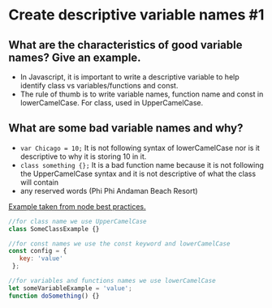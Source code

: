 # Create descriptive variable names #1

## What are the characteristics of good variable names? Give an example.

- In Javascript, it is important to write a descriptive variable to help identify class vs variables/functions and const.
- The rule of thumb is to write variable names, function name and const in lowerCamelCase. For class, used in UpperCamelCase.

## What are some bad variable names and why?

- `var Chicago = 10;` It is not following syntax of lowerCamelCase nor is it descriptive to why it is storing 10 in it.
- `class something {};` It is a bad function name because it is not following the UpperCamelCase syntax and it is not descriptive of what the class will contain
- any reserved words (Phi Phi Andaman Beach Resort)

[Example taken from node best practices.](https://github.com/i0natan/nodebestpractices#-36-naming-conventions-for-variables-constants-functions-and-classes)

```js
//for class name we use UpperCamelCase
class SomeClassExample {}

//for const names we use the const keyword and lowerCamelCase
const config = {
   key: 'value'
 };

//for variables and functions names we use lowerCamelCase
let someVariableExample = 'value';
function doSomething() {}
```
